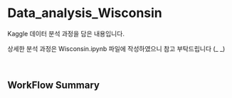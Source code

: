 # Data_analysis_Wisconsin


Kaggle 데이터 분석 과정을 담은 내용입니다.

상세한 분석 과정은 Wisconsin.ipynb 파일에 작성하였으니 참고 부탁드립니다 (_ _)


<br/>

## WorkFlow Summary

